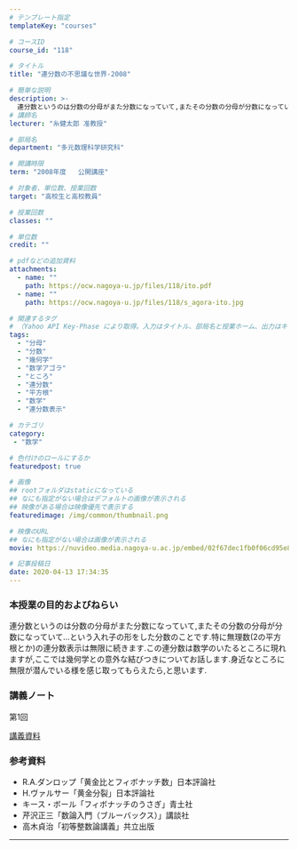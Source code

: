```yaml
---
# テンプレート指定
templateKey: "courses"

# コースID
course_id: "118"

# タイトル
title: "連分数の不思議な世界-2008"

# 簡単な説明
description: >-
  連分数というのは分数の分母がまた分数になっていて,またその分数の分母が分数になっていて…という入れ子の形をした分数のことです.特に無理数(2の平方根とか)の連分数表示は無限に続きます.この連分数は数学のいたるところに現れますが,ここでは幾何学との意外な結びつきについてお話します.身近なところに無限が潜んでいる様を感じ取ってもらえたら,と思います. ....
# 講師名
lecturer: "糸健太郎 准教授"

# 部局名
department: "多元数理科学研究科"

# 開講時限
term: "2008年度	公開講座"

# 対象者、単位数、授業回数
target: "高校生と高校教員"

# 授業回数
classes: ""

# 単位数
credit: ""

# pdfなどの追加資料
attachments:
  - name: "" 
    path: https://ocw.nagoya-u.jp/files/118/ito.pdf
  - name: "" 
    path: https://ocw.nagoya-u.jp/files/118/s_agora-ito.jpg

# 関連するタグ
# （Yahoo API Key-Phase により取得。入力はタイトル、部局名と授業ホーム、出力はキーフレーズ（tags））
tags:
  - "分母"
  - "分数"
  - "幾何学"
  - "数学アゴラ"
  - "ところ"
  - "連分数"
  - "平方根"
  - "数学"
  - "連分数表示"

# カテゴリ
category:
 - "数学"

# 色付けのロールにするか
featuredpost: true

# 画像
## rootフォルダはstaticになっている
## なにも指定がない場合はデフォルトの画像が表示される
## 映像がある場合は映像優先で表示する
featuredimage: /img/common/thumbnail.png

# 映像のURL
## なにも指定がない場合は画像が表示される
movie: https://nuvideo.media.nagoya-u.ac.jp/embed/02f67dec1fb0f06cd95e8045ff9e85f4d7f44042

# 記事投稿日
date: 2020-04-13 17:34:35
---
```


### 本授業の目的およびねらい

連分数というのは分数の分母がまた分数になっていて,またその分数の分母が分数になっていて…という入れ子の形をした分数のことです.特に無理数(2の平方根とか)の連分数表示は無限に続きます.この連分数は数学のいたるところに現れますが,ここでは幾何学との意外な結びつきについてお話します.身近なところに無限が潜んでいる様を感じ取ってもらえたら,と思います.














### 講義ノート

第1回

[講義資料](https://ocw.nagoya-u.jp/files/118/ito.pdf) 








### 参考資料

* R.A.ダンロップ「黄金比とフィボナッチ数」日本評論社
* H.ヴァルサー「黄金分裂」日本評論社
* キース・ボール「フィボナッチのうさぎ」青土社
* 芹沢正三「数論入門（ブルーバックス）」講談社
* 高木貞治「初等整数論講義」共立出版
-----